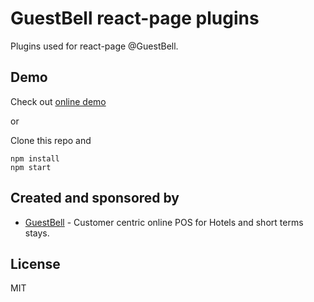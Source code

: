 # GuestBell react-page plugins

Plugins used for react-page @GuestBell.

## Demo

Check out [online demo](https://guestbell.github.io/react-page-plugins)

or

Clone this repo and

```
npm install
npm start
```

## Created and sponsored by

- [GuestBell](https://guestbell.com/) - Customer centric online POS for Hotels and short terms stays.

## License

MIT
